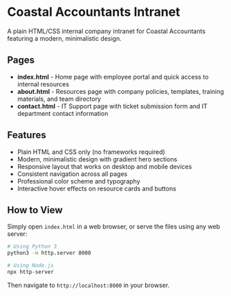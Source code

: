 # Coastal Accountants Intranet

A plain HTML/CSS internal company intranet for Coastal Accountants featuring a modern, minimalistic design.

## Pages

- **index.html** - Home page with employee portal and quick access to internal resources
- **about.html** - Resources page with company policies, templates, training materials, and team directory
- **contact.html** - IT Support page with ticket submission form and IT department contact information

## Features

- Plain HTML and CSS only (no frameworks required)
- Modern, minimalistic design with gradient hero sections
- Responsive layout that works on desktop and mobile devices
- Consistent navigation across all pages
- Professional color scheme and typography
- Interactive hover effects on resource cards and buttons

## How to View

Simply open `index.html` in a web browser, or serve the files using any web server:

```bash
# Using Python 3
python3 -m http.server 8000

# Using Node.js
npx http-server
```

Then navigate to `http://localhost:8000` in your browser.